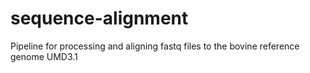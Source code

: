 sequence-alignment
==================

Pipeline for processing and aligning fastq files to the bovine reference genome UMD3.1
